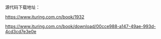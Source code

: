 源代码下载地址：

<https://www.ituring.com.cn/book/1932>

<https://www.ituring.com.cn/book/download/00cce988-a147-49ae-993d-4cd3cd7e3e0e>

